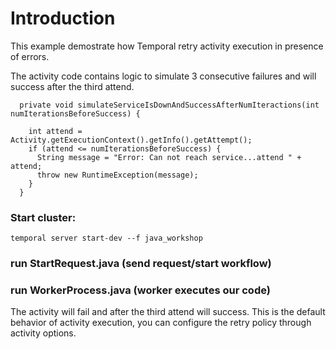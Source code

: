 # Introduction

This example demostrate how Temporal retry activity execution in presence of errors. 

The activity code contains logic to simulate 3 consecutive failures and will success after the 
third attend.

```
  private void simulateServiceIsDownAndSuccessAfterNumIteractions(int numIterationsBeforeSuccess) {

    int attend = Activity.getExecutionContext().getInfo().getAttempt();
    if (attend <= numIterationsBeforeSuccess) {
      String message = "Error: Can not reach service...attend " + attend;
      throw new RuntimeException(message);
    }
  }

```


### Start cluster:
`temporal server start-dev --f java_workshop`

### run StartRequest.java (send request/start workflow)
### run WorkerProcess.java (worker executes our code)

The activity will fail and after the third attend will success. This is the default behavior of activity execution,
you can configure the retry policy through activity options.


